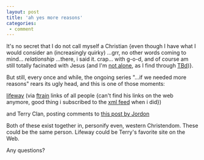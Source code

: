 ```yaml
---
layout: post
title: 'ah yes more reasons'
categories:
 - comment
---
```


It's no secret that I do not call myself a Christian {even though I have what I would consider an (increasingly quirky) ...grr, no other words coming to mind... <em>relationship</em> ...there, i said it. crap... with g-o-d, and of course am still totally facinated with Jesus (and I'm <a href="http://www.time.com/time/magazine/article/0,9171,1101030127-409570,00.html">not alone</a>, as I find through <a href="http://www.theyblinked.com/blog/">TBd</a>)}.



But still, every once and while, the ongoing series "...if we needed more reasons" rears its ugly head, and this is one of those moments:



<a href="http://www.lifeway.com/lwc/">lifeway</a> (via <a href="http://ftrain.com">ftrain</a> links of all people {can't find his links on the web anymore, good thing i subscribed to the <a href="http://www.ftrain.com/xml/rdf/links.rss">xml feed</a> when i did})



and Terry Clan, posting comments to <a href="http://www.jordoncooper.sk.ca/2003_01_01_archives.html#90224572">this post by Jordon</a>



Both of these exist together in, personify even, western Christendom. These could be the same person. Lifeway could be Terry's favorite site on the Web. 



Any questions?

